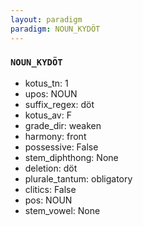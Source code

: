```yaml
---
layout: paradigm
paradigm: NOUN_KYDÖT
---
```

### ` NOUN_KYDÖT `


* kotus_tn: 1
* upos: NOUN
* suffix_regex: döt
* kotus_av: F
* grade_dir: weaken
* harmony: front
* possessive: False
* stem_diphthong: None
* deletion: döt
* plurale_tantum: obligatory
* clitics: False
* pos: NOUN
* stem_vowel: None
